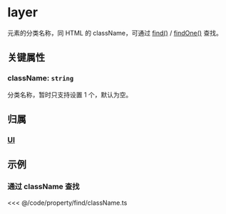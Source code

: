 # layer

元素的分类名称，同 HTML 的 className，可通过 [find()](/reference/property/find.md) / [findOne()](/reference/property/findOne.md) 查找。

## 关键属性

### className: `string`

分类名称，暂时只支持设置 1 个，默认为空。

## 归属

### [UI](/reference/display/UI.md)

## 示例

### 通过 className 查找

<<< @/code/property/find/className.ts
